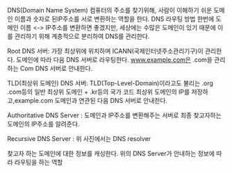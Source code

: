 DNS(Domain Name System)
컴퓨터의 주소를 찾기위해, 사람이 이해하기 쉬운 도메인 이름과 숫자로 된IP주소를 서로 변환하는 역할을 한다.
DNS 라우팅 방법
한번에 도메인 이름 <-> IP주소를 변환하면 좋겠지만, 세상에는 수많은 도메인이 있기 때문에 이를 관리하기 위해 계층적으로 분리하여 DNS를 관리한다.

Root DNS 서버: 가장 최상위에 위치하며 ICANN(국제인터넷주소관리기구)이 관리한다. 도메인에 따라 다음 DNS 서버로 라우팅한다. www.example.com은 .com을 관리하는 Com DNS 서버로 안내한다.

TLD(최상위 도메인) DNS 서버: TLD(Top-Level-Domain)이라고도 불리는 .org .com등의 일반 최상위 도메인 + .kr등의 국가 코드 최상위 도메인의 IP를 저장하고,example.com 도메인과 연관된 다음 DNS 서버로 안내한다.

Authoritative DNS Server : 도메인과 IP주소를 변환해주는 서버로 최종 찾고자하는 도메인의 IP주소를 알려준다.

Recursive DNS Server : 위 사진에서는 DNS resolver

찾고자 하는 도메인에 대한 정보를 캐싱한다.
위의 DNS Server가 안내하는 정보에 따라 라우팅을 하는 역할
